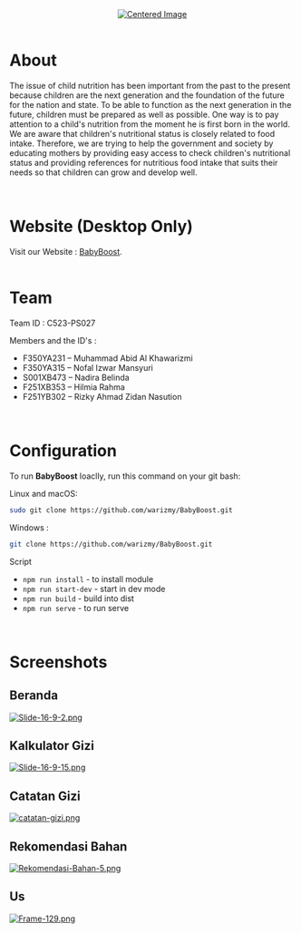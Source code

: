 <div align="center">
  <a href="https://postimg.cc/KRYGxLQy" target="_blank">
    <img src="https://i.postimg.cc/02YbG0wr/Frame-30.png" alt="Centered Image">
  </a>
</div>
<br>

# About
<p>The issue of child nutrition has been important from the past to the present because children are the next generation and the foundation of the future for the nation and state. To be able to function as the next generation in the future, children must be prepared as well as possible. One way is to pay attention to a child's nutrition from the moment he is first born in the world. We are aware that children's nutritional status is closely related to food intake. Therefore, we are trying to help the government and society by educating mothers by providing easy access to check children's nutritional status and providing references for nutritious food intake that suits their needs so that children can grow and develop well.
</p>
<br>

# Website (Desktop Only)

Visit our Website : [BabyBoost](https://babyboost.netlify.app "BabyBoost").
<br>
<br>

# Team

Team ID : C523-PS027

Members and the ID's :

- F350YA231 – Muhammad Abid Al Khawarizmi
- F350YA315 – Nofal Izwar Mansyuri
- S001XB473 – Nadira Belinda
- F251XB353 – Hilmia Rahma
- F251YB302 – Rizky Ahmad Zidan Nasution
<br>

# Configuration

To run **BabyBoost** loaclly, run this command on your git bash:

Linux and macOS:

```bash
sudo git clone https://github.com/warizmy/BabyBoost.git
```

Windows :

```bash
git clone https://github.com/warizmy/BabyBoost.git
```

Script
- `npm run install` - to install module
- `npm run start-dev` - start in dev mode
- `npm run build` - build into dist
- `npm run serve` - to run serve
<br>

# Screenshots

## Beranda

[![Slide-16-9-2.png](https://i.postimg.cc/MpMMMfSp/Slide-16-9-2.png)](https://postimg.cc/xXQTBC8w)

## Kalkulator Gizi

[![Slide-16-9-15.png](https://i.postimg.cc/NMjF7KHV/Slide-16-9-15.png)](https://postimg.cc/XZtnn7xc)

## Catatan Gizi

[![catatan-gizi.png](https://i.postimg.cc/xjyYTfNN/catatan-gizi.png)](https://postimg.cc/3WRztHB3)

## Rekomendasi Bahan

[![Rekomendasi-Bahan-5.png](https://i.postimg.cc/LsfwCDzg/Rekomendasi-Bahan-5.png)](https://postimg.cc/R3Sgqcpv)

## Us

[![Frame-129.png](https://i.postimg.cc/2yfZdkCB/Frame-129.png)](https://postimg.cc/nj0rptjH)
